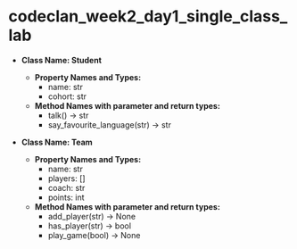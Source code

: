 # codeclan_week2_day1_single_class_lab

* **Class Name: Student**
	* **Property Names and Types:**
		* name: str
		* cohort: str
	* **Method Names with parameter and return types:**
		* talk() -> str
		* say_favourite_language(str) -> str

* **Class Name: Team**
	* **Property Names and Types:**
		* name: str
		* players: []
		* coach: str
		* points: int
	* **Method Names with parameter and return types:**
		* add_player(str) -> None
		* has_player(str) -> bool
		* play_game(bool) -> None